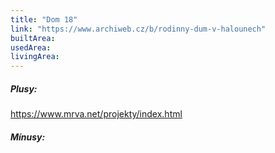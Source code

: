 ```yaml
---
title: "Dom 18"
link: "https://www.archiweb.cz/b/rodinny-dum-v-halounech"
builtArea:
usedArea:
livingArea:
---
```


##### Plusy:
https://www.mrva.net/projekty/index.html

##### Mínusy:
